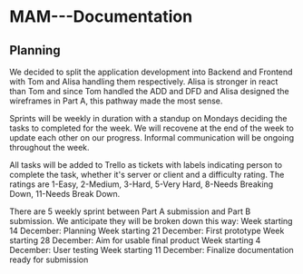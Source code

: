 # MAM---Documentation

## Planning

We decided to split the application development into Backend and Frontend with Tom and Alisa handling them respectively. Alisa is stronger in react than Tom and since Tom handled the ADD and DFD and Alisa designed the wireframes in Part A, this pathway made the most sense.

Sprints will be weekly in duration with a standup on Mondays deciding the tasks to completed for the week. We will recovene at the end of the week to update each other on our progress. Informal communication will be ongoing throughout the week.

All tasks will be added to Trello as tickets with labels indicating person to complete the task, whether it's server or client and a difficulty rating. The ratings are 1-Easy, 2-Medium, 3-Hard, 5-Very Hard, 8-Needs Breaking Down, 11-Needs Break Down.

There are 5 weekly sprint between Part A submission and Part B submission. We anticipate they will be broken down this way: 
Week starting 14 December: Planning
Week starting 21 December: First prototype
Week starting 28 December: Aim for usable final product
Week starting 4 December: User testing
Week starting 11 December: Finalize documentation ready for submission
